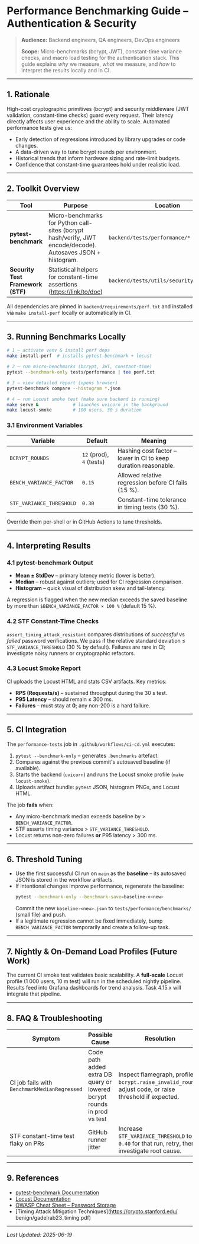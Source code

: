 # Performance Benchmarking Guide – Authentication & Security

> **Audience:** Backend engineers, QA engineers, DevOps engineers
>
> **Scope:** Micro-benchmarks (bcrypt, JWT), constant-time variance checks, and macro load testing for the authentication stack. This guide explains _why_ we measure, _what_ we measure, and _how_ to interpret the results locally and in CI.

---

## 1. Rationale

High-cost cryptographic primitives (bcrypt) and security middleware (JWT validation, constant-time checks) guard every request. Their latency directly affects user experience and the ability to scale. Automated performance tests give us:

- Early detection of regressions introduced by library upgrades or code changes.
- A data-driven way to tune bcrypt rounds per environment.
- Historical trends that inform hardware sizing and rate-limit budgets.
- Confidence that constant-time guarantees hold under realistic load.

---

## 2. Toolkit Overview

| Tool                              | Purpose                                                                                                     | Location                                  |
| --------------------------------- | ----------------------------------------------------------------------------------------------------------- | ----------------------------------------- |
| **pytest-benchmark**              | Micro-benchmarks for Python call-sites (bcrypt hash/verify, JWT encode/decode). Autosaves JSON + histogram. | `backend/tests/performance/*`             |
| **Security Test Framework (STF)** | Statistical helpers for constant-time assertions (<https://link/to/doc>)                                    | `backend/tests/utils/security_testing.py` |

All dependencies are pinned in `backend/requirements/perf.txt` and installed via `make install-perf` locally or automatically in CI.

---

## 3. Running Benchmarks Locally

```bash
# 1 – activate venv & install perf deps
make install-perf  # installs pytest-benchmark + locust

# 2 – run micro-benchmarks (bcrypt, JWT, constant-time)
pytest --benchmark-only tests/performance | tee perf.txt

# 3 – view detailed report (opens browser)
pytest-benchmark compare --histogram *.json

# 4 – run Locust smoke test (make sure backend is running)
make serve &             # launches uvicorn in the background
make locust-smoke        # 100 users, 30 s duration
```

### 3.1 Environment Variables

| Variable                 | Default                  | Meaning                                                        |
| ------------------------ | ------------------------ | -------------------------------------------------------------- |
| `BCRYPT_ROUNDS`          | `12` (prod), `4` (tests) | Hashing cost factor – lower in CI to keep duration reasonable. |
| `BENCH_VARIANCE_FACTOR`  | `0.15`                   | Allowed relative regression before CI fails (15 %).            |
| `STF_VARIANCE_THRESHOLD` | `0.30`                   | Constant-time tolerance in timing tests (30 %).                |

Override them per-shell or in GitHub Actions to tune thresholds.

---

## 4. Interpreting Results

### 4.1 pytest-benchmark Output

- **Mean ± StdDev** – primary latency metric (lower is better).
- **Median** – robust against outliers; used for CI regression comparison.
- **Histogram** – quick visual of distribution skew and tail-latency.

A regression is flagged when the new median exceeds the saved baseline by more than `$BENCH_VARIANCE_FACTOR × 100 %` (default 15 %).

### 4.2 STF Constant-Time Checks

`assert_timing_attack_resistant` compares distributions of _successful_ vs _failed_ password verifications. We pass if the relative standard deviation ≤ `STF_VARIANCE_THRESHOLD` (30 % by default). Failures are rare in CI; investigate noisy runners or cryptographic refactors.

### 4.3 Locust Smoke Report

CI uploads the Locust HTML and stats CSV artifacts. Key metrics:

- **RPS (Requests/s)** – sustained throughput during the 30 s test.
- **P95 Latency** – should remain ≤ 300 ms.
- **Failures** – must stay at **0**; any non-200 is a hard failure.

---

## 5. CI Integration

The `performance-tests` job in `.github/workflows/ci-cd.yml` executes:

1. `pytest --benchmark-only` – generates `.benchmarks` artefact.
2. Compares against the previous commit's autosaved baseline (if available).
3. Starts the backend (`uvicorn`) and runs the Locust smoke profile (`make locust-smoke`).
4. Uploads artifact bundle: `pytest` JSON, histogram PNGs, and Locust HTML.

The job **fails** when:

- Any micro-benchmark median exceeds baseline by > `BENCH_VARIANCE_FACTOR`.
- STF asserts timing variance > `STF_VARIANCE_THRESHOLD`.
- Locust returns non-zero failures **or** P95 latency > 300 ms.

---

## 6. Threshold Tuning

- Use the first successful CI run on `main` as the **baseline** – its autosaved JSON is stored in the workflow artifacts.
- If intentional changes improve performance, regenerate the baseline:
  ```bash
  pytest --benchmark-only --benchmark-save=baseline-v<new>
  ```
  Commit the new `baseline-<new>.json` to `tests/performance/benchmarks/` (small file) and push.
- If a legitimate regression cannot be fixed immediately, bump `BENCH_VARIANCE_FACTOR` temporarily and create a follow-up task.

---

## 7. Nightly & On-Demand Load Profiles (Future Work)

The current CI smoke test validates basic scalability. A **full-scale** Locust profile (1 000 users, 10 m test) will run in the scheduled nightly pipeline. Results feed into Grafana dashboards for trend analysis. Task 4.15.x will integrate that pipeline.

---

## 8. FAQ & Troubleshooting

| Symptom                                      | Possible Cause                                                          | Resolution                                                                                              |
| -------------------------------------------- | ----------------------------------------------------------------------- | ------------------------------------------------------------------------------------------------------- |
| CI job fails with `BenchmarkMedianRegressed` | Code path added extra DB query or lowered bcrypt rounds in prod vs test | Inspect flamegraph, profile `bcrypt.raise_invalid_rounds`, adjust code, or raise threshold if expected. |
| STF constant-time test flaky on PRs          | GitHub runner jitter                                                    | Increase `STF_VARIANCE_THRESHOLD` to `0.40` for that run, retry, then investigate root cause.           |

---

## 9. References

- [pytest-benchmark Documentation](https://pytest-benchmark.readthedocs.io/)
- [Locust Documentation](https://docs.locust.io/)
- [OWASP Cheat Sheet – Password Storage](https://cheatsheetseries.owasp.org/cheatsheets/Password_Storage_Cheat_Sheet.html)
- [Timing Attack Mitigation Techniques](https://crypto.stanford.edu/
  benign/gadelrab23_timing.pdf)

---

_Last Updated: 2025-06-19_

